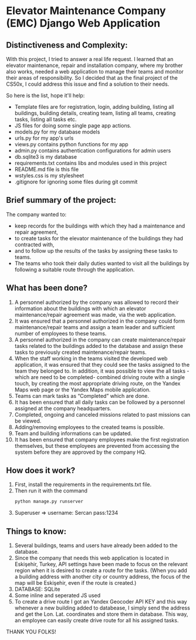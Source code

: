 # Elevator Maintenance Company (EMC) Django Web Application

## Distinctiveness and Complexity:
With this project, I tried to answer a real life request. I learned that an elevator maintenance, repair and installation company, where my brother also works, needed a web application to manage their teams and monitor their areas of responsibility. So I decided that as the final project of the CS50x, I could address this issue and find a solution to their needs.

So here is the list, hope it'll help:

- Template files are for registration, login, adding building, listing all buildings, building details, creating team, listing all teams, creating tasks, listing all tasks etc.
- JS files for doing some single page app actions.
- models.py for my database models
- urls.py for my app's urls
- views.py contains python functions for my app
- admin.py contains authentication configurations for admin users
- db.sqlite3 is my database
- requirements.txt contains libs and modules used in this project
- README.md file is this file
- wstyles.css is my stylesheet
- .gitignore for ignoring some files during git commit


## Brief summary of the project:
The company wanted to:
 - keep records for the buildings with which they had a maintenance and repair agreement, 
 - to create tasks for the elevator maintenance of the buildings they had contracted with, 
 - and to follow up the results of the tasks by assigning these tasks to teams. 
 - The teams who took their daily duties wanted to visit all the buildings by following a suitable route through the application. 

## What has been done?
1. A personnel authorized by the company was allowed to record their information about the buildings with which an elevator maintenance/repair agreement was made, via the web application.
2. It was ensured that a personnel authorized in the company could form maintenance/repair teams and assign a team leader and sufficient number of employees to these teams.
3. A personnel authorized in the company can create maintenance/repair tasks related to the buildings added to the database and assign these tasks to previously created maintenance/repair teams.
4. When the staff working in the teams visited the developed web application, it was ensured that they could see the tasks assigned to the team they belonged to. In addition, it was possible to view the all tasks -which are need to be completed- combined driving route with a single touch, by creating the most appropriate driving route, on the Yandex Maps web page or the Yandex Maps mobile application.
5. Teams can mark tasks as “Completed” which are done.
6. It has been ensured that all daily tasks can be followed by a personnel assigned at the company headquarters.
7. Completed, ongoing and canceled missions related to past missions can be viewed.
8. Adding/removing employees to the created teams is possible.
9. Team and building informations can be updated.
10. It has been ensured that company employees make the first registration themselves, but these employees are prevented from accessing the system before they are approved by the company HQ.

## How does it work?
1. First, install the requirements in the requirements.txt file.
2. Then run it with the command 
    ```sh
    python manage.py runserver
    ```
3. Superuser => 
    username: Sercan
    pass:1234

## Things to know:
1. Several buildings, teams and users have already been added to the database.
2. Since the company that needs this web application is located in Eskişehir, Turkey, API settings have been made to focus on the relevant region when it is desired to create a route for the tasks. (When you add a building address with another city or country address, the focus of the map will be Eskişehir, even if the route is created.)
3. DATABASE: SQLite
4. Some inline and seperated JS used
5. To create a drive route I got an Yandex Geocoder API KEY and this way whenever a new building added to databease, I simply send the address and get the Lon. Lat. coordinates and store them in database. This way, an employee can easily create drive route for all his assigned tasks.

THANK YOU FOLKS!
